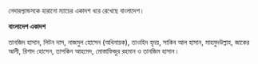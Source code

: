 নেদারল্যান্ডসকে হারানো ম্যাচের একাদশ ধরে রেখেছে বাংলাদেশ।

**বাংলাদেশ একাদশ**

তানজিদ হাসান, লিটন দাস, নাজমুল হোসেন (অধিনায়ক), তাওহিদ হৃদয়, সাকিব আল হাসান, মাহমুদউল্লাহ, জাকের আলী, রিশাদ হোসেন, তাসকিন আহমেদ, মোস্তাফিজুর রহমান ও তানজিম হাসান।
